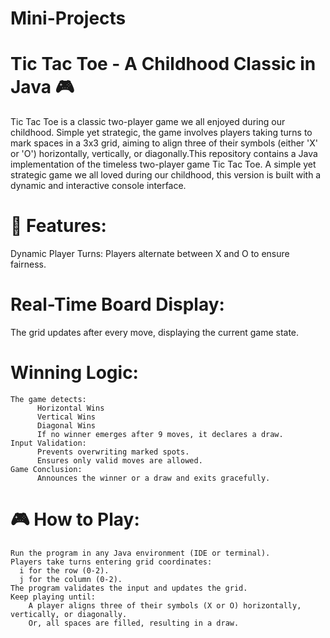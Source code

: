 # Mini-Projects

# Tic Tac Toe - A Childhood Classic in Java 🎮
Tic Tac Toe is a classic two-player game we all enjoyed during our childhood. Simple yet strategic, the game involves players taking turns to mark spaces in a 3x3 grid, aiming to align three of their symbols (either 'X' or 'O') horizontally, vertically, or diagonally.This repository contains a Java implementation of the timeless two-player game Tic Tac Toe. A simple yet strategic game we all loved during our childhood, this version is built with a dynamic and interactive console interface.

# 🚀 Features:
Dynamic Player Turns:
Players alternate between X and O to ensure fairness.

# Real-Time Board Display:
The grid updates after every move, displaying the current game state.

# Winning Logic:

    The game detects:
          Horizontal Wins
          Vertical Wins
          Diagonal Wins
          If no winner emerges after 9 moves, it declares a draw.
    Input Validation:
          Prevents overwriting marked spots.
          Ensures only valid moves are allowed.
    Game Conclusion:
          Announces the winner or a draw and exits gracefully.

# 🎮 How to Play:
    Run the program in any Java environment (IDE or terminal).
    Players take turns entering grid coordinates:
      i for the row (0-2).
      j for the column (0-2).
    The program validates the input and updates the grid.
    Keep playing until:
        A player aligns three of their symbols (X or O) horizontally, vertically, or diagonally.
        Or, all spaces are filled, resulting in a draw.
